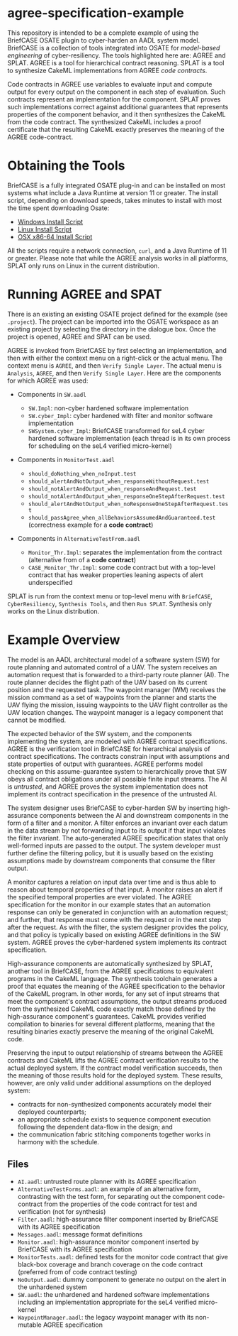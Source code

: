# agree-specification-example

This repository is intended to be a complete example of using the BriefCASE OSATE plugin to cyber-harden an AADL system model.
BriefCASE is a collection of tools integrated into OSATE for *model-based engineering* of cyber-resiliency.
The tools highlighted here are: AGREE and SPLAT.
AGREE is a tool for hierarchical contract reasoning.
SPLAT is a tool to synthesize CakeML implementations from AGREE *code contracts*.

Code contracts in AGREE use variables to evaluate input and compute output for every output on the component in each step of evaluation.
Such contracts represent an implementation for the component.
SPLAT proves such implementations correct against additional guarantees that represents properties of the component behavior, and it then synthesizes the CakeML from the code contract.
The synthesized CakeML includes a proof certificate that the resulting CakeML exactly preserves the meaning of the AGREE code-contract. 

# Obtaining the Tools

BriefCASE is a fully integrated OSATE plug-in and can be installed on most systems what include a Java Runtime at version 11 or greater. The install script, depending on download speeds, takes minutes to install with most the time spent downloading Osate:

  * [Windows Install Script](https://github.com/loonwerks/CASE/blob/master/TA5/make_fmide.bat)
  * [Linux Install Script](https://github.com/loonwerks/CASE/blob/master/TA5/make_fmide.sh)
  * [OSX x86-64 Install Script](make_fmide-osx-x86.sh)

All the scripts require a network connection, `curl`, and a Java Runtime of 11 or greater. Please note that while the AGREE analysis works in all platforms, SPLAT only runs on Linux in the current distribution.

# Running AGREE and SPAT

There is an existing an existing OSATE project defined for the example (see `.project`). 
The project can be imported into the OSATE workspace as an existing project by selecting the directory in the dialogue box. 
Once the project is opened, AGREE and SPAT can be used.

AGREE is invoked from BriefCASE by first selecting an implementation, and then with either the context menu on a right-click or the actual menu.
The context menu is `AGREE`, and then `Verify Single Layer`. The actual menu is `Analysis`, `AGREE`, and then `Verify Single Layer`.
Here are the components for which AGREE was used:

  * Components in `SW.aadl`

    * `SW.Impl`: non-cyber hardened software implementation
    * `SW.cyber_Impl`: cyber hardened with filter and monitor software implementation
    * `SWSystem.cyber_Impl`: BriefCASE transformed for seL4 cyber hardened software implementation (each thread is in its own process for scheduling on the seL4 verified micro-kernel)

  * Components in `MonitorTest.aadl`

    * `should_doNothing_when_noInput.test`
    * `should_alertAndNotOutput_when_responseWithoutRequest.test`
    * `should_notAlertAndOutput_when_responseAndRequest.test`
    * `should_notAlertAndOutput_when_responseOneStepAfterRequest.test`
    * `should_alertAndNotOutput_when_noResponseOneStepAfterRequest.test`
    * `should_passAgree_when_allBehaviorsAssumedAndGuaranteed.test` (correctness example for a **code contract**)

  * Components in `AlternativeTestFrom.aadl`

    * `Monitor_Thr.Impl`: separates the implementation from the contract (alternative from of a **code contract**)
    * `CASE_Monitor_Thr.Impl`: some code contract but with a top-level contract that has weaker properties leaning aspects of alert underspecified

SPLAT is run from the context menu or top-level menu with `BriefCASE`, `CyberResiliency`, `Synthesis Tools`, and then `Run SPLAT`.
Synthesis only works on the Linux distribution.

# Example Overview

The model is an AADL architectural model of a software system (SW) for route planning and automated control of a UAV.
The system receives an automation request that is forwarded to a third-party route planner (AI).
The route planner decides the flight path of the UAV based on its current position and the requested task.
The waypoint manager (WM) receives the mission command as a set of waypoints from the planner and starts the UAV flying the mission, issuing waypoints to the UAV flight controller as the UAV location changes.
The waypoint manager is a legacy component that cannot be modified.

The expected behavior of the SW system, and the components implementing the system, are modeled with AGREE contract specifications.
AGREE is the verification tool in BriefCASE for hierarchical analysis of contract specifications.
The contracts constrain input with assumptions and state properties of output with guarantees.
AGREE performs model checking on this assume-guarantee system to hierarchically prove that SW obeys all contract obligations under all possible finite input streams.
The AI is *untrusted*, and AGREE proves the system implementation does not implement its contract specification in the presence of the untrusted AI.

The system designer uses BriefCASE to cyber-harden SW by inserting high-assurance components between the AI and downstream components in the form of a filter and a monitor.
A filter enforces an invariant over each datum in the data stream by not forwarding input to its output if that input violates the filter invariant.
The auto-generated AGREE specification states that only well-formed inputs are passed to the output.
The system developer must further define the filtering policy, but it is usually based on the existing assumptions made by downstream components that consume the filter output.

A monitor captures a relation on input data over time and is thus able to reason about temporal properties of that input.
A monitor raises an alert if the specified temporal properties are ever violated.
The AGREE specification for the monitor in our example states that an automation response can only be generated in conjunction with an automation request; and further, that response must come with the request or in the next step after the request.
As with the filter, the system designer provides the policy, and that policy is typically based on existing AGREE definitions in the SW system.
AGREE proves the cyber-hardened system implements its contract specification.

High-assurance components are automatically synthesized by SPLAT, another tool in BriefCASE, from the AGREE specifications to equivalent programs in the CakeML language.
The synthesis toolchain generates a proof that equates the meaning of the AGREE specification to the behavior of the CakeML program.
In other words, for any set of input streams that meet the component's contract assumptions, the output streams produced from the synthesized CakeML code exactly match those defined by the high-assurance component's guarantees.
CakeML provides verified compilation to binaries for several different platforms, meaning that the resulting binaries exactly preserve the meaning of the original CakeML code.

Preserving the input to output relationship of streams between the AGREE contracts and CakeML lifts the AGREE contract verification results to the actual deployed system.
If the contract model verification succeeds, then the meaning of those results hold for the deployed system.
These results, however, are only valid under additional assumptions on the deployed system:

  * contracts for non-synthesized components accurately model their deployed counterparts;
  * an appropriate schedule exists to sequence component execution following the dependent data-flow in the design; and
  * the communication fabric stitching components together works in harmony with the schedule.

## Files

  * `AI.aadl`: untrusted route planner with its AGREE specification
  * `AlternativeTestForms.aadl`: an example of an alternative form, contrasting with the test form, for separating out the component code-contract from the properties of the code contract for test and verification (not for synthesis)
  * `Filter.aadl`: high-assurance filter component inserted by BriefCASE with its AGREE specification
  * `Messages.aadl`: message format definitions
  * `Monitor.aadl`: high-assurance monitor component inserted by BriefCASE with its AGREE specification
  * `MonitorTests.aadl`: defined tests for the monitor code contract that give black-box coverage and branch coverage on the code contract (preferred from of code contract testing)
  * `NoOutput.aadl`: dummy component to generate no output on the alert in the unhardened system
  * `SW.aadl`: the unhardened and hardened software implementations including an implementation appropriate for the seL4 verified micro-kernel
  * `WaypointManager.aadl`: the legacy waypoint manager with its non-mutable AGREE specification
